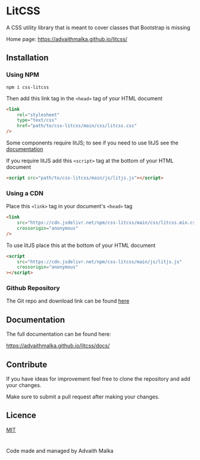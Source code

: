 # LitCSS

A CSS utility library that is meant to cover classes that Bootstrap is missing

Home page: https://advaithmalka.github.io/litcss/

## Installation

### Using NPM

```npm
npm i css-litcss
```

Then add this link tag in the `<head>` tag of your HTML document

```html
<link
	rel="stylesheet"
	type="text/css"
	href="path/to/css-litcss/main/css/litcss.css"
/>
```

Some components require litJS; to see if you need to use litJS see the [documentation](https://advaithmalka.github.io/litcss/docs/)

If you require litJS add this `<script>` tag at the bottom of your HTML document

```html
<script src="path/to/css-litcss/main/js/litjs.js"></script>
```

### Using a CDN

Place this `<link>` tag in your document's `<head>` tag

```html
<link
	src="https://cdn.jsdelivr.net/npm/css-litcss/main/css/litcss.min.css"
	crossorigin="anonymous"
/>
```

To use litJS place this at the bottom of your HTML document

```html
<script
	src="https://cdn.jsdelivr.net/npm/css-litcss/main/js/litjs.js"
	crossorigin="anonymous"
></script>
```

### Github Repository

The Git repo and download link can be found [here](https://github.com/advaithmalka/LitCSS)

## Documentation

The full documentation can be found here:

https://advaithmalka.github.io/litcss/docs/

## Contribute

If you have ideas for improvement feel free to clone the repository and add your changes.

Make sure to submit a pull request after making your changes.

## Licence

[MIT](https://choosealicense.com/licenses/mit/)

#

Code made and managed by Advaith Malka
